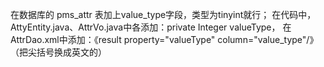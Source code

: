 


在数据库的 pms_attr 表加上value_type字段，类型为tinyint就行；
在代码中，AttyEntity.java、AttrVo.java中各添加：private Integer valueType，
在AttrDao.xml中添加：《result property="valueType" column="value_type"/》  （把尖括号换成英文的）

